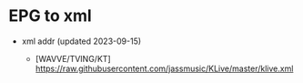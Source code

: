 # EPG to xml

* xml addr (updated 2023-09-15)

  - [WAVVE/TVING/KT]
    https://raw.githubusercontent.com/jassmusic/KLive/master/klive.xml

